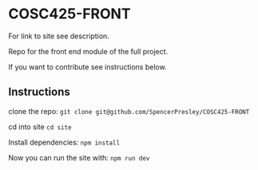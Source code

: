 # COSC425-FRONT

For link to site see description.

Repo for the front end module of the full project.

If you want to contribute see instructions below.

## Instructions

clone the repo:
`git clone git@github.com/SpencerPresley/COSC425-FRONT`

cd into site
`cd site`

Install dependencies:
`npm install`

Now you can run the site with:
`npm run dev`
